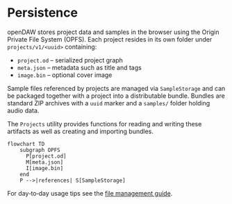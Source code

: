 # Persistence

openDAW stores project data and samples in the browser using the Origin Private File System (OPFS). Each project resides in its own folder under `projects/v1/<uuid>` containing:

- `project.od` – serialized project graph
- `meta.json` – metadata such as title and tags
- `image.bin` – optional cover image

Sample files referenced by projects are managed via `SampleStorage` and can be packaged together with a project into a distributable bundle. Bundles are standard ZIP archives with a `uuid` marker and a `samples/` folder holding audio data.

The `Projects` utility provides functions for reading and writing these artifacts as well as creating and importing bundles.

```mermaid
flowchart TD
    subgraph OPFS
      P[project.od]
      M[meta.json]
      I[image.bin]
    end
    P -->|references| S[SampleStorage]
```

For day‑to‑day usage tips see the
[file management guide](../../docs-user/features/file-management.md).

